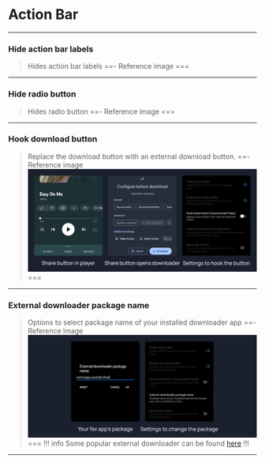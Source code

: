 # Action Bar
---
### Hide action bar labels
>Hides action bar labels
==- Reference image
===
---
### Hide radio button
>Hides radio button
==- Reference image
===
---
### Hook download button
>Replace the download button with an external download button.
==- Reference image
![](/assets/ytmusic/miscellaneous/Hook-share-button.jpg)
===
---
### External downloader package name
>Options to select package name of your installed downloader app
==- Reference image
![](/assets/ytmusic/miscellaneous/External-downloader-package-name.jpg)
===
!!! info
Some popular external downloader can be found [here](/Download/External-Downloader.md)
!!!
---